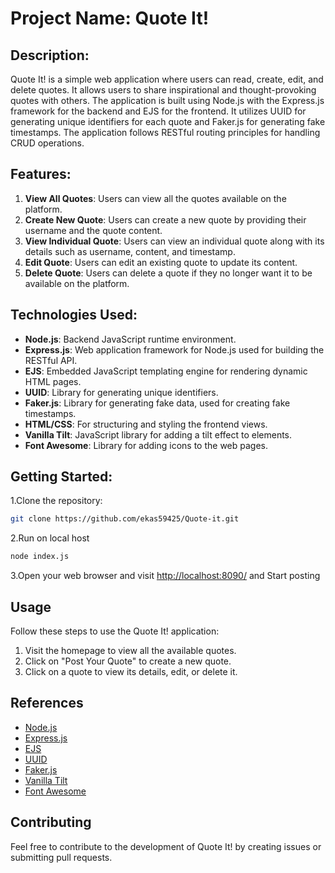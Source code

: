 # Project Name: Quote It!

## Description:
Quote It! is a simple web application where users can read, create, edit, and delete quotes. It allows users to share inspirational and thought-provoking quotes with others. The application is built using Node.js with the Express.js framework for the backend and EJS for the frontend. It utilizes UUID for generating unique identifiers for each quote and Faker.js for generating fake timestamps. The application follows RESTful routing principles for handling CRUD operations.

## Features:
1. **View All Quotes**: Users can view all the quotes available on the platform.
2. **Create New Quote**: Users can create a new quote by providing their username and the quote content.
3. **View Individual Quote**: Users can view an individual quote along with its details such as username, content, and timestamp.
4. **Edit Quote**: Users can edit an existing quote to update its content.
5. **Delete Quote**: Users can delete a quote if they no longer want it to be available on the platform.

## Technologies Used:
- **Node.js**: Backend JavaScript runtime environment.
- **Express.js**: Web application framework for Node.js used for building the RESTful API.
- **EJS**: Embedded JavaScript templating engine for rendering dynamic HTML pages.
- **UUID**: Library for generating unique identifiers.
- **Faker.js**: Library for generating fake data, used for creating fake timestamps.
- **HTML/CSS**: For structuring and styling the frontend views.
- **Vanilla Tilt**: JavaScript library for adding a tilt effect to elements.
- **Font Awesome**: Library for adding icons to the web pages.

## Getting Started:
1.Clone the repository:
   ```bash
   git clone https://github.com/ekas59425/Quote-it.git
   ```
2.Run on local host
   ```bash
   node index.js
   ```
3.Open your web browser and visit  [http://localhost:8090/](http://localhost:8090/) and Start posting

## Usage

Follow these steps to use the Quote It! application:

1. Visit the homepage to view all the available quotes.
2. Click on "Post Your Quote" to create a new quote.
3. Click on a quote to view its details, edit, or delete it.

## References

- [Node.js](https://nodejs.org/)
- [Express.js](https://expressjs.com/)
- [EJS](https://ejs.co/)
- [UUID](https://www.npmjs.com/package/uuid)
- [Faker.js](https://www.npmjs.com/package/faker)
- [Vanilla Tilt](https://micku7zu.github.io/vanilla-tilt.js/)
- [Font Awesome](https://fontawesome.com/)

## Contributing

Feel free to contribute to the development of Quote It! by creating issues or submitting pull requests.
